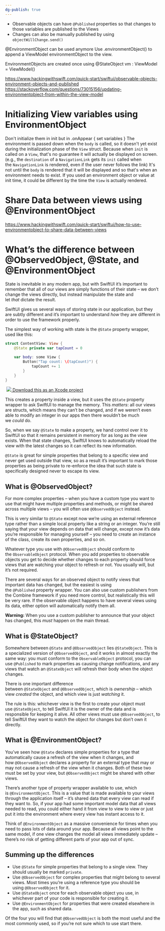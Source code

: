 ```yaml
---
dg-publish: true
---
```


- Observable objects can have `@Published` properties so that changes to those variables are published to the Views
- Changes can also be manually published by using `objectWillChange.send()`

@EnvironmentObject can be used anymore
Use .environmentObject() to append a ViewModel environmentObject to the view. 

EnvironmentObjects are created once using @StateObject vm : ViewModel = ViewModel()


https://www.hackingwithswift.com/quick-start/swiftui/observable-objects-environment-objects-and-published
https://stackoverflow.com/questions/73015156/updating-environmentobject-from-within-the-view-model


# Initializing View variables using EnvironmentObject
Don't initialize them in init but in .onAppear { set variables }
The environment is passed down when the `body` is called, so it doesn't yet exist during the initialization phase of the `View` struct.
Because when `init` is called on a `View`, that's no guarantee it will actually be displayed on screen. (e.g., the `destination` of a `NavigationLink` gets its `init` called when the `NavigationLink` is rendered, even if the user never follows the link) It's not until the `body` is rendered that it will be displayed and so that's when an environment needs to exist. If you used an environment object or value at init time, it could be different by the time the `View` is actually rendered.

# Share Data between views using @EnvironmentObject

https://www.hackingwithswift.com/quick-start/swiftui/how-to-use-environmentobject-to-share-data-between-views


# What’s the difference between @ObservedObject, @State, and @EnvironmentObject

State is inevitable in any modern app, but with SwiftUI it’s important to remember that all of our views are simply functions of their state – we don’t change the views directly, but instead manipulate the state and let _that_ dictate the result.

SwiftUI gives us several ways of storing state in our application, but they are subtly different and it’s important to understand _how_ they are different in order to use the framework properly.

The simplest way of working with state is the `@State` property wrapper, used like this:

```swift
struct ContentView: View {
    @State private var tapCount = 0

    var body: some View {
        Button("Tap count: \(tapCount)") {
            tapCount += 1
        }
    }
}
```

 [![](https://www.hackingwithswift.com/img/xcode-icon.png) Download this as an Xcode project](https://www.hackingwithswift.com/files/projects/swiftui/whats-the-difference-between-atobservedobject-atstate-and-atenvironmentobject-1.zip)

This creates a property inside a view, but it uses the `@State` property wrapper to ask SwiftUI to manage the memory. This _matters_: all our views are structs, which means they can’t be changed, and if we weren’t even able to modify an integer in our apps then there wouldn’t be much we _could_ do.

So, when we say `@State` to make a property, we hand control over it to SwiftUI so that it remains persistent in memory for as long as the view exists. When that state changes, SwiftUI knows to automatically reload the view with the latest changes so it can reflect its new information.

`@State` is great for simple properties that belong to a specific view and never get used outside that view, so as a result it’s important to mark those properties as being private to re-enforce the idea that such state is specifically designed never to escape its view.

## What is @ObservedObject?

For more complex properties – when you have a custom type you want to use that might have multiple properties and methods, or might be shared across multiple views – you will often use `@ObservedObject` instead. 

This is very similar to `@State` except now we’re using an external reference type rather than a simple local property like a string or an integer. You’re still saying that your view depends on data that will change, except now it’s data you’re responsible for managing yourself – you need to create an instance of the class, create its own properties, and so on.

Whatever type you use with `@ObservedObject` should conform to the `ObservableObject` protocol. When you add properties to observable objects you get to decide whether changes to each property should force views that are watching your object to refresh or not. You usually will, but it’s not required.

There are several ways for an observed object to notify views that important data has changed, but the easiest is using the `@Published` property wrapper. You can also use custom publishers from the Combine framework if you need more control, but realistically this will be very rare. If the observable object happens to have several views using its data, either option will automatically notify them all.

**Warning:** When you use a custom publisher to announce that your object has changed, this _must_ happen on the main thread.

## What is @StateObject?

Somewhere between `@State` and `@ObservedObject` lies `@StateObject`. This is a specialized version of `@ObservedObject`, and it works in almost exactly the same way: you must conform to the `ObservableObject` protocol, you can use `@Published` to mark properties as causing change notifications, and any views that watch an `@StateObject` will refresh their body when the object changes.

There is one important difference between `@StateObject` and `@ObservedObject`, which is _ownership_ – which view _created_ the object, and which view is just _watching_ it.

The rule is this: whichever view is the first to create your object must use `@StateObject`, to tell SwiftUI it is the owner of the data and is responsible for keeping it alive. All other views must use `@ObservedObject`, to tell SwiftUI they want to watch the object for changes but don’t own it directly.

## What is @EnvironmentObject?

You’ve seen how `@State` declares simple properties for a type that automatically cause a refresh of the view when it changes, and how `@ObservedObject` declares a property for an external type that may or may not cause a refresh of the view when it changes. Both of these two must be set by your view, but `@ObservedObject` might be shared with other views.

There’s another type of property wrapper available to use, which is `@EnvironmentObject`. This is a value that is made available to your views through the application itself – it’s shared data that every view can read if they want to. So, if your app had some important model data that all views needed to read, you could either hand it from view to view to view or just put it into the environment where every view has instant access to it.

Think of `@EnvironmentObject` as a massive convenience for times when you need to pass lots of data around your app. Because all views point to the same model, if one view changes the model all views immediately update – there’s no risk of getting different parts of your app out of sync.

## Summing up the differences

-   Use `@State` for simple properties that belong to a single view. They should usually be marked `private`.
-   Use `@ObservedObject` for complex properties that might belong to several views. Most times you’re using a reference type you should be using `@ObservedObject` for it.
-   Use `@StateObject` once for each observable object you use, in whichever part of your code is responsible for creating it.
-   Use `@EnvironmentObject` for properties that were created elsewhere in the app, such as shared data.

Of the four you will find that `@ObservedObject` is both the most useful and the most commonly used, so if you’re not sure which to use start there.